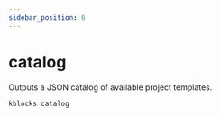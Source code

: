 ```yaml
---
sidebar_position: 6
---
```


# catalog

Outputs a JSON catalog of available project templates.

```bash
kblocks catalog
``` 